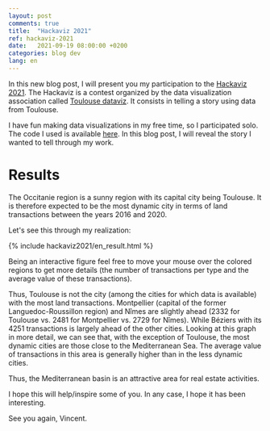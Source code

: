 ```yaml
---
layout: post
comments: true
title:  "Hackaviz 2021"
ref: hackaviz-2021
date:   2021-09-19 08:00:00 +0200
categories: blog dev
lang: en
---
```


In this new blog post, I will present you my participation to the [Hackaviz 2021](https://github.com/ToulouseDataViz/Hackaviz2021).
The Hackaviz is a contest organized by the data visualization association called [Toulouse dataviz](https://toulouse-dataviz.fr/). It consists in telling a story using data from Toulouse.

I have fun making data visualizations in my free time, so I participated solo.
The code I used is available [here](https://github.com/vroger11/hackaviz2021).
In this blog post, I will reveal the story I wanted to tell through my work.

# Results

The Occitanie region is a sunny region with its capital city being Toulouse.
It is therefore expected to be the most dynamic city in terms of land transactions between the years 2016 and 2020.

Let's see this through my realization:

{% include hackaviz2021/en_result.html %}

Being an interactive figure feel free to move your mouse over the colored regions to get more details (the number of transactions per type and the average value of these transactions).

Thus, Toulouse is not the city (among the cities for which data is available) with the most land transactions. Montpellier (capital of the former Languedoc-Roussillon region) and Nîmes are slightly ahead (2332 for Toulouse vs. 2481 for Montpellier vs. 2729 for Nîmes). While Béziers with its 4251 transactions is largely ahead of the other cities.
Looking at this graph in more detail, we can see that, with the exception of Toulouse, the most dynamic cities are those close to the Mediterranean Sea. The average value of transactions in this area is generally higher than in the less dynamic cities.

Thus, the Mediterranean basin is an attractive area for real estate activities.


I hope this will help/inspire some of you.
In any case, I hope it has been interesting.

See you again, Vincent.
